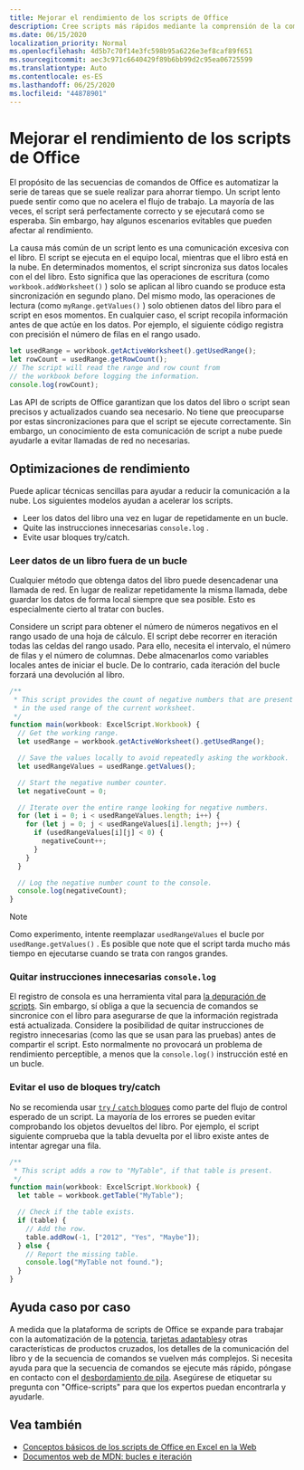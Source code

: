 ```yaml
---
title: Mejorar el rendimiento de los scripts de Office
description: Cree scripts más rápidos mediante la comprensión de la comunicación entre el libro de Excel y el script.
ms.date: 06/15/2020
localization_priority: Normal
ms.openlocfilehash: 4d5b7c70f14e3fc598b95a6226e3ef8caf89f651
ms.sourcegitcommit: aec3c971c6640429f89b6bb99d2c95ea06725599
ms.translationtype: Auto
ms.contentlocale: es-ES
ms.lasthandoff: 06/25/2020
ms.locfileid: "44878901"
---
```

# <a name="improve-the-performance-of-your-office-scripts"></a>Mejorar el rendimiento de los scripts de Office

El propósito de las secuencias de comandos de Office es automatizar la serie de tareas que se suele realizar para ahorrar tiempo. Un script lento puede sentir como que no acelera el flujo de trabajo. La mayoría de las veces, el script será perfectamente correcto y se ejecutará como se esperaba. Sin embargo, hay algunos escenarios evitables que pueden afectar al rendimiento.

La causa más común de un script lento es una comunicación excesiva con el libro. El script se ejecuta en el equipo local, mientras que el libro está en la nube. En determinados momentos, el script sincroniza sus datos locales con el del libro. Esto significa que las operaciones de escritura (como `workbook.addWorksheet()` ) solo se aplican al libro cuando se produce esta sincronización en segundo plano. Del mismo modo, las operaciones de lectura (como `myRange.getValues()` ) solo obtienen datos del libro para el script en esos momentos. En cualquier caso, el script recopila información antes de que actúe en los datos. Por ejemplo, el siguiente código registra con precisión el número de filas en el rango usado.

```TypeScript
let usedRange = workbook.getActiveWorksheet().getUsedRange();
let rowCount = usedRange.getRowCount();
// The script will read the range and row count from
// the workbook before logging the information.
console.log(rowCount);
```

Las API de scripts de Office garantizan que los datos del libro o script sean precisos y actualizados cuando sea necesario. No tiene que preocuparse por estas sincronizaciones para que el script se ejecute correctamente. Sin embargo, un conocimiento de esta comunicación de script a nube puede ayudarle a evitar llamadas de red no necesarias.

## <a name="performance-optimizations"></a>Optimizaciones de rendimiento

Puede aplicar técnicas sencillas para ayudar a reducir la comunicación a la nube. Los siguientes modelos ayudan a acelerar los scripts.

- Leer los datos del libro una vez en lugar de repetidamente en un bucle.
- Quite las instrucciones innecesarias `console.log` .
- Evite usar bloques try/catch.

### <a name="read-workbook-data-outside-of-a-loop"></a>Leer datos de un libro fuera de un bucle

Cualquier método que obtenga datos del libro puede desencadenar una llamada de red. En lugar de realizar repetidamente la misma llamada, debe guardar los datos de forma local siempre que sea posible. Esto es especialmente cierto al tratar con bucles.

Considere un script para obtener el número de números negativos en el rango usado de una hoja de cálculo. El script debe recorrer en iteración todas las celdas del rango usado. Para ello, necesita el intervalo, el número de filas y el número de columnas. Debe almacenarlos como variables locales antes de iniciar el bucle. De lo contrario, cada iteración del bucle forzará una devolución al libro.

```TypeScript
/**
 * This script provides the count of negative numbers that are present
 * in the used range of the current worksheet.
 */
function main(workbook: ExcelScript.Workbook) {
  // Get the working range.
  let usedRange = workbook.getActiveWorksheet().getUsedRange();

  // Save the values locally to avoid repeatedly asking the workbook.
  let usedRangeValues = usedRange.getValues();

  // Start the negative number counter.
  let negativeCount = 0;

  // Iterate over the entire range looking for negative numbers.
  for (let i = 0; i < usedRangeValues.length; i++) {
    for (let j = 0; j < usedRangeValues[i].length; j++) {
      if (usedRangeValues[i][j] < 0) {
        negativeCount++;
      }
    }
  }

  // Log the negative number count to the console.
  console.log(negativeCount);
}
```

> [!NOTE]
> Como experimento, intente reemplazar `usedRangeValues` el bucle por `usedRange.getValues()` . Es posible que note que el script tarda mucho más tiempo en ejecutarse cuando se trata con rangos grandes.

### <a name="remove-unnecessary-consolelog-statements"></a>Quitar instrucciones innecesarias `console.log`

El registro de consola es una herramienta vital para [la depuración de scripts](../testing/troubleshooting.md). Sin embargo, sí obliga a que la secuencia de comandos se sincronice con el libro para asegurarse de que la información registrada está actualizada. Considere la posibilidad de quitar instrucciones de registro innecesarias (como las que se usan para las pruebas) antes de compartir el script. Esto normalmente no provocará un problema de rendimiento perceptible, a menos que la `console.log()` instrucción esté en un bucle.

### <a name="avoid-using-trycatch-blocks"></a>Evitar el uso de bloques try/catch

No se recomienda usar [ `try` / `catch` bloques](https://developer.mozilla.org/docs/Web/JavaScript/Reference/Statements/try...catch) como parte del flujo de control esperado de un script. La mayoría de los errores se pueden evitar comprobando los objetos devueltos del libro. Por ejemplo, el script siguiente comprueba que la tabla devuelta por el libro existe antes de intentar agregar una fila.

```TypeScript
/**
 * This script adds a row to "MyTable", if that table is present.
 */
function main(workbook: ExcelScript.Workbook) {
  let table = workbook.getTable("MyTable");

  // Check if the table exists.
  if (table) {
    // Add the row.
    table.addRow(-1, ["2012", "Yes", "Maybe"]);
  } else {
    // Report the missing table.
    console.log("MyTable not found.");
  }
}
```

## <a name="case-by-case-help"></a>Ayuda caso por caso

A medida que la plataforma de scripts de Office se expande para trabajar con la automatización de la [potencia](https://flow.microsoft.com/), [tarjetas adaptables](https://docs.microsoft.com/adaptive-cards)y otras características de productos cruzados, los detalles de la comunicación del libro y de la secuencia de comandos se vuelven más complejos. Si necesita ayuda para que la secuencia de comandos se ejecute más rápido, póngase en contacto con el [desbordamiento de pila](https://stackoverflow.com/questions/tagged/office-scripts). Asegúrese de etiquetar su pregunta con "Office-scripts" para que los expertos puedan encontrarla y ayudarle.

## <a name="see-also"></a>Vea también

- [Conceptos básicos de los scripts de Office en Excel en la Web](scripting-fundamentals.md)
- [Documentos web de MDN: bucles e iteración](https://developer.mozilla.org/docs/Web/JavaScript/Guide/Loops_and_iteration)
